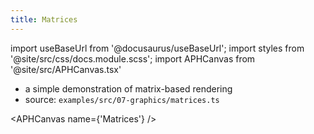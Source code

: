 ```yaml
---
title: Matrices
---
```


import useBaseUrl from '@docusaurus/useBaseUrl';
import styles from '@site/src/css/docs.module.scss';
import APHCanvas from '@site/src/APHCanvas.tsx'

- a simple demonstration of matrix-based rendering
- source: `examples/src/07-graphics/matrices.ts`


<APHCanvas name={'Matrices'} />

